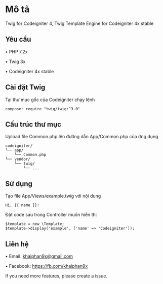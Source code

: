 # Mô tả
Twig for Codeigniter 4, Twig Template Engine for Codeigniter 4x stable

## Yêu cầu
• PHP 7.2x

• Twig 3x

• Codeigniter 4x stable

## Cài đặt Twig
Tại thư mục gốc của Codeigniter chạy lệnh

```
composer require "twig/twig:^3.0"
```

## Cấu trúc thư mục
Upload file Common.php lên đường dẫn App/Common.php của ứng dụng
```
codeigniter/
└── app/
    └── Common.php
└── vendor/
    └── twig/
        └── ...
```

## Sử dụng
Tạo file App/Views/example.twig với nội dung
```
Hi, {{ name }}!
```

Đặt code sau trong Controller muốn hiển thị
```
$template = new \Template;
$template->display('example', ['name' => 'Codeigniter']);
```
## Liên hệ
• Email: khaiphan9x@gmail.com

• Facebook: https://fb.com/khaiphan9x

If you need more features, please create a issue.
